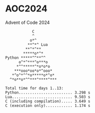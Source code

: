 # AOC2024
Advent of Code 2024
 
     
                C
                ^          
               o*^         
              **^*^ Lua       
             **^*^**       
            *****o*^*      
    Python *****^^**^^     
          o^*^***^o***o    
         *^^*****^*o*o*o   
        ***ooo*oo*o*^ooo*  
       *^o^*^^*o*****o*^o* 
      ^*o**o*^^***^****^***
 
    Total time for days 1..13:
    Python........................ 3.298 s
    Lua........................... 9.503 s
    C (including compilation)..... 3.649 s
    C (execution only)............ 1.174 s